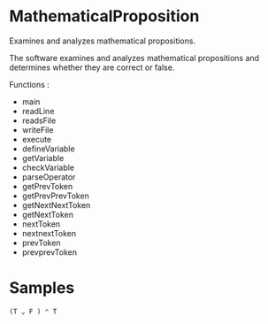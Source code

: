 # MathematicalProposition
Examines and analyzes mathematical propositions.

The software examines and analyzes mathematical propositions and determines whether they are correct or false.

Functions :

- main
- readLine
- readsFile
- writeFile
- execute
- defineVariable
- getVariable
- checkVariable
- parseOperator
- getPrevToken
- getPrevPrevToken
- getNextNextToken
- getNextToken
- nextToken
- nextnextToken
- prevToken
- prevprevToken


# Samples

```
(T ⌄ F ) ⌃ T
```

